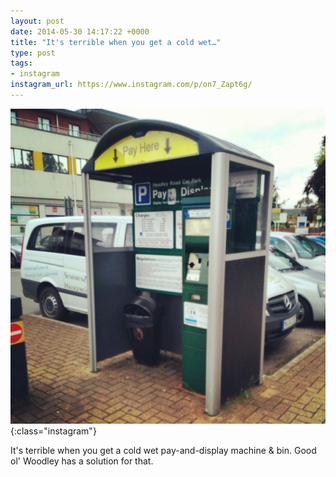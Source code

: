 ```yaml
---
layout: post
date: 2014-05-30 14:17:22 +0000
title: "It's terrible when you get a cold wet…"
type: post
tags:
- instagram
instagram_url: https://www.instagram.com/p/on7_Zapt6g/
---
```


![Instagram - on7_Zapt6g](/assets/on7_Zapt6g.jpg){:class="instagram"}

It's terrible when you get a cold wet pay-and-display machine & bin. Good ol' Woodley has a solution for that.
